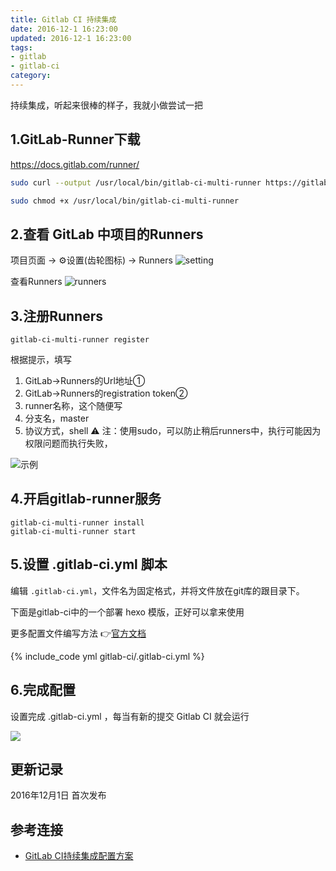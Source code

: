 ```yaml
---
title: Gitlab CI 持续集成
date: 2016-12-1 16:23:00
updated: 2016-12-1 16:23:00
tags:
- gitlab
- gitlab-ci
category:
---
```

持续集成，听起来很棒的样子，我就小做尝试一把
<!-- more -->
## 1.GitLab-Runner下载
https://docs.gitlab.com/runner/

``` sh
sudo curl --output /usr/local/bin/gitlab-ci-multi-runner https://gitlab-ci-multi-runner-downloads.s3.amazonaws.com/latest/binaries/gitlab-ci-multi-runner-darwin-amd64

sudo chmod +x /usr/local/bin/gitlab-ci-multi-runner
```

## 2.查看 GitLab 中项目的Runners
项目页面 -> ⚙️设置(齿轮图标) -> Runners
![setting](https://static.lidong.me/img/2016/12/xDeMEYp18c7r.png)

查看Runners
![runners](https://static.lidong.me/img/2016/12/6NMsGI8l1d7s.png)

## 3.注册Runners

```
gitlab-ci-multi-runner register
```

根据提示，填写
1) GitLab->Runners的Url地址①
2) GitLab->Runners的registration token②
3) runner名称，这个随便写
4) 分支名，master
5) 协议方式，shell
⚠️ 注：使用sudo，可以防止稍后runners中，执行可能因为权限问题而执行失败，

![示例](https://static.lidong.me/img/2016/12/sknaczoIxw98.png)

## 4.开启gitlab-runner服务

```
gitlab-ci-multi-runner install
gitlab-ci-multi-runner start
```

## 5.设置 .gitlab-ci.yml 脚本
编辑 `.gitlab-ci.yml`，文件名为固定格式，并将文件放在git库的跟目录下。

下面是gitlab-ci中的一个部署 hexo 模版，正好可以拿来使用

更多配置文件编写方法 👉[官方文档](http://docs.gitlab.com/ee/ci/yaml/README.html)

{% include_code yml gitlab-ci/.gitlab-ci.yml %}

## 6.完成配置
设置完成 .gitlab-ci.yml ，每当有新的提交 Gitlab CI 就会运行

![](https://static.lidong.me/img/2016/12/7OVccmT27N87.png)
## 更新记录
2016年12月1日 首次发布

## 参考连接

- [GitLab CI持续集成配置方案](https://www.cnblogs.com/newP/p/5735366.html#_Toc458009359)


